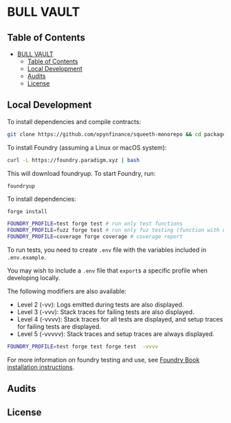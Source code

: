# BULL VAULT

## Table of Contents

- [BULL VAULT](#bull-vault)
  - [Table of Contents](#table-of-contents)
  - [Local Development](#local-development)
  - [Audits](#audits)
  - [License](#license)

## Local Development

To install dependencies and compile contracts:

```bash
git clone https://github.com/opynfinance/squeeth-monorepo && cd packages/bull-vault
```

To install Foundry (assuming a Linux or macOS system):

```bash
curl -L https://foundry.paradigm.xyz | bash
```

This will download foundryup. To start Foundry, run:

```bash
foundryup
```

To install dependencies:

```
forge install
```

<!-- There are three Foundry profiles for running the test suites, which bypass the IR pipeline to speed up compilation. To run tests, run any of the following: -->

```bash
FOUNDRY_PROFILE=test forge test # run only test functions
FOUNDRY_PROFILE=fuzz forge test # run only fuz testing (function with name that include "Fuzzing")
FOUNDRY_PROFILE=coverage forge coverage # coverage report
```

To run tests, you need to create `.env` file with the variables included in `.env.example`.

You may wish to include a `.env` file that `export`s a specific profile when developing locally.

The following modifiers are also available:

- Level 2 (-vv): Logs emitted during tests are also displayed.
- Level 3 (-vvv): Stack traces for failing tests are also displayed.
- Level 4 (-vvvv): Stack traces for all tests are displayed, and setup traces for failing tests are displayed.
- Level 5 (-vvvvv): Stack traces and setup traces are always displayed.

```bash
FOUNDRY_PROFILE=test forge test forge test  -vvvv
```

For more information on foundry testing and use, see [Foundry Book installation instructions](https://book.getfoundry.sh/getting-started/installation.html).

## Audits

## License

